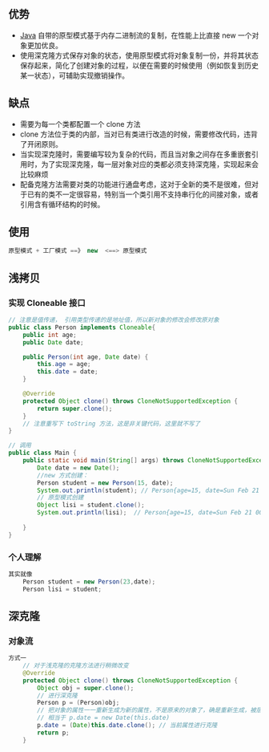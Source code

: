 ## 优势

* [Java](http://c.biancheng.net/java/) 自带的原型模式基于内存二进制流的复制，在性能上比直接 new 一个对象更加优良。
* 使用深克隆方式保存对象的状态，使用原型模式将对象复制一份，并将其状态保存起来，简化了创建对象的过程，以便在需要的时候使用（例如恢复到历史某一状态），可辅助实现撤销操作。

## 缺点

* 需要为每一个类都配置一个 clone 方法
* clone 方法位于类的内部，当对已有类进行改造的时候，需要修改代码，违背了开闭原则。
* 当实现深克隆时，需要编写较为复杂的代码，而且当对象之间存在多重嵌套引用时，为了实现深克隆，每一层对象对应的类都必须支持深克隆，实现起来会比较麻烦
* 配备克隆方法需要对类的功能进行通盘考虑，这对于全新的类不是很难，但对于已有的类不一定很容易，特别当一个类引用不支持串行化的间接对象，或者引用含有循环结构的时候。 

## 使用

```java
原型模式 + 工厂模式 ==》 new  <==> 原型模式
```



## 浅拷贝

### 实现 Cloneable 接口

```java
// 注意是值传递， 引用类型传递的是地址值，所以新对象的修改会修改原对象
public class Person implements Cloneable{
    public int age;
    public Date date;

    public Person(int age, Date date) {
        this.age = age;
        this.date = date;
    }

    @Override
    protected Object clone() throws CloneNotSupportedException {
        return super.clone();
    }
    // 注意重写下 toString 方法，这是非关键代码，这里就不写了
}

// 调用
public class Main {
    public static void main(String[] args) throws CloneNotSupportedException {
        Date date = new Date();
        //new 方式创建：
        Person student = new Person(15, date);
        System.out.println(student); // Person{age=15, date=Sun Feb 21 00:58:05 CST 2021}
        // 原型模式创建
        Object lisi = student.clone();
        System.out.println(lisi);  // Person{age=15, date=Sun Feb 21 00:58:05 CST 2021}
        
    }
}
```

### 个人理解

```java
其实就像
    Person student = new Person(23,date);
	Person lisi = student;
```



## 深克隆

### 对象流

```java
方式一
    // 对于浅克隆的克隆方法进行稍微改变
    @Override
    protected Object clone() throws CloneNotSupportedException {
    	Object obj = super.clone();
    	// 进行深克隆
    	Person p = (Person)obj;
    	// 把对象的属性一一重新生成为新的属性，不是原来的对象了，确是重新生成，被层层复制。 
    	// 相当于 p.date = new Date(this.date)
	    p.date = (Date)this.date.clone(); // 当前属性进行克隆
        return p;
    }
```

